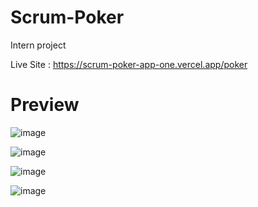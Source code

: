 # Scrum-Poker
Intern project

Live Site : https://scrum-poker-app-one.vercel.app/poker

# 	**Preview**

![image](https://user-images.githubusercontent.com/78243276/174479438-9adb15fd-fc08-490e-b7d8-4ad357e29730.png)

![image](https://user-images.githubusercontent.com/78243276/174479444-acbc7a6b-ae7c-4ffb-a3e5-fbde36546cf0.png)

![image](https://user-images.githubusercontent.com/78243276/174479450-49026b4f-832c-4a54-a0a9-cd6018841123.png)

![image](https://user-images.githubusercontent.com/78243276/174479469-60f11843-6cb7-4721-a5e0-f2016a82c895.png)
